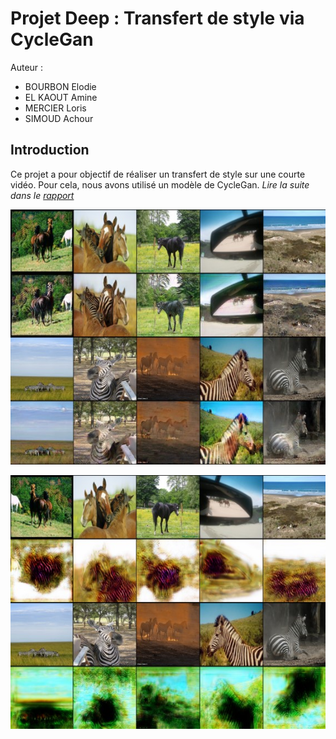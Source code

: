 # Projet Deep : Transfert de style via CycleGan
Auteur :
- BOURBON Elodie
- EL KAOUT Amine
- MERCIER Loris
- SIMOUD Achour

## Introduction
Ce projet a pour objectif de réaliser un transfert de style sur une courte vidéo. Pour cela, nous avons utilisé un modèle de CycleGan. *Lire la suite dans le [rapport](rapport.pdf)*

![CycleGan](capture90.jpg)

![CycleGan](capture.jpg)